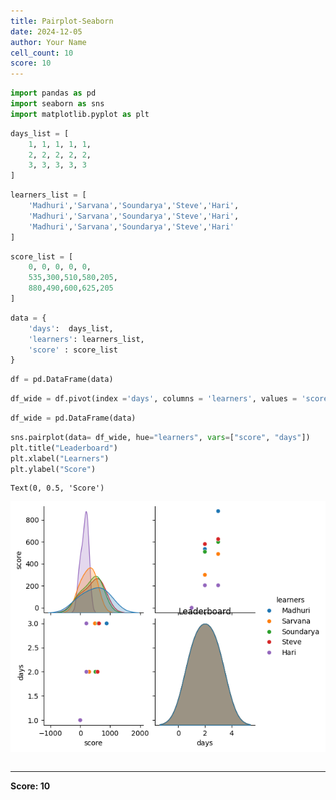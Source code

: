 ```yaml
---
title: Pairplot-Seaborn
date: 2024-12-05
author: Your Name
cell_count: 10
score: 10
---
```


```python
import pandas as pd
import seaborn as sns
import matplotlib.pyplot as plt
```


```python
days_list = [
    1, 1, 1, 1, 1,
    2, 2, 2, 2, 2,
    3, 3, 3, 3, 3
]
```


```python
learners_list = [
    'Madhuri','Sarvana','Soundarya','Steve','Hari',
    'Madhuri','Sarvana','Soundarya','Steve','Hari',
    'Madhuri','Sarvana','Soundarya','Steve','Hari'
]
```


```python
score_list = [
    0, 0, 0, 0, 0,
    535,300,510,580,205,
    880,490,600,625,205
]
```


```python
data = {
    'days':  days_list,
    'learners': learners_list,
    'score' : score_list
}
```


```python
df = pd.DataFrame(data)
```


```python
df_wide = df.pivot(index ='days', columns = 'learners', values = 'score')
```


```python
df_wide = pd.DataFrame(data)
```


```python
sns.pairplot(data= df_wide, hue="learners", vars=["score", "days"])
plt.title("Leaderboard")
plt.xlabel("Learners")
plt.ylabel("Score")
```




    Text(0, 0.5, 'Score')




    
![png](Pairplot-seaborn_files/Pairplot-seaborn_8_1.png)
    



```python

```


---
**Score: 10**
